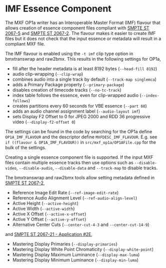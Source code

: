 # IMF Essence Component

The MXF OP1a writer has an Interoperable Master Format (IMF) flavour that allows creation of essence component files compliant with [SMPTE ST 2067-5](https://ieeexplore.ieee.org/document/9099734) and [SMPTE ST 2067-2](https://ieeexplore.ieee.org/document/9097478). The flavour makes it easier to create IMF files but it does not check that the input essence or metadata will result in a compliant MXF file.

The IMF flavour is enabled using the `-t imf` clip type option in bmxtranswrap and raw2bmx. This results in the following settings for OP1a,
* fill after the header metadata is at least 8192 bytes (`--head-fill 8192`)
* audio clip-wrapping (`--clip-wrap`)
* combines audio into a single track by default (`--track-map singlemca`)
* adds a Primary Package property (`--primary-package`)
* disables creation of timecode tracks (`--no-tc-track`)
* index table follows the essence, even for clip-wrapped audio (`--index-follows`)
* creates partitions every 60 seconds for VBE essence (`--part 60`)
* adds an audio channel assignment label (`--audio-layout imf`)
* sets Display F2 Offset to 0 for JPEG 2000 and RDD 36 progressive video (`--display-f2-offset 0`)

The settings can be found in the code by searching for the OP1a define `OP1A_IMF_FLAVOUR` and the descriptor define `MXFDESC_IMF_FLAVOUR`. E.g. see `if ((flavour & OP1A_IMF_FLAVOUR))` in `src/mxf_op1a/OP1AFile.cpp` for the bulk of the settings.

Creating a single essence component file is supported. If the input MXF files contain multiple essence tracks then use options such as `--disable-video`, `--disable-audio`, `--disable-data` and `--track-map` to disable tracks.

The bmxtranswrap and raw2bmx tools allow setting metadata defined in [SMPTE ST 2067-2](https://ieeexplore.ieee.org/document/9097478),
* Reference Image Edit Rate (`--ref-image-edit-rate`)
* Reference Audio Alignment Level (`--ref-audio-align-level`)
* Active Height (`--active-height`)
* Active Width (`--active-width`)
* Active X Offset (`--active-x-offset`)
* Active Y Offset (`--active-y-offset`)
* Alternative Center Cuts (`--center-cut-4-3` and `--center-cut-14-9`)

and [SMPTE ST 2067-21 - Application #2E](https://ieeexplore.ieee.org/document/9097487),
* Mastering Display Primaries (`--display-primaries`)
* Mastering Display White Point Chromaticity (`--display-white-point`)
* Mastering Display Maximum Luminance (`--display-max-luma`)
* Mastering Display Minimum Luminance (`--display-min-luma`)
